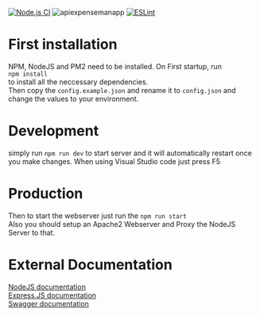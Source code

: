 [![Node.js CI](https://github.com/BlueMoonDevelopment/ExpenseMan-API/actions/workflows/npm.yml/badge.svg)](https://github.com/BlueMoonDevelopment/ExpenseMan-API/actions/workflows/npm.yml) ![apiexpensemanapp](https://cronitor.io/badges/jAwIlr/production/-GRMEU_JY8FkP7nTGgwixe3U13k.svg) [![ESLint](https://github.com/BlueMoonDevelopment/expenseman-api/actions/workflows/eslint.yml/badge.svg)](https://github.com/BlueMoonDevelopment/expenseman-api/actions/workflows/eslint.yml)

# First installation

NPM, NodeJS and PM2 need to be installed.
On First startup, run <br>
  `npm install`<br>
to install all the neccessary dependencies.<br>
Then copy the `config.example.json` and rename it to `config.json` and change the values to your environment.

# Development

simply run `npm run dev` to start server and it will automatically restart once you make changes.
When using Visual Studio code just press F5

# Production
Then to start the webserver just run the `npm run start`
<br>
Also you should setup an Apache2 Webserver and Proxy the NodeJS Server to that.

# External Documentation

[NodeJS documentation](https://nodejs.org/en/docs/guides/)<br>
[Express.JS documentation](https://expressjs.com/guide/routing.html)<br>
[Swagger documentation](https://swagger.io/docs/specification/describing-request-body/)<br>
